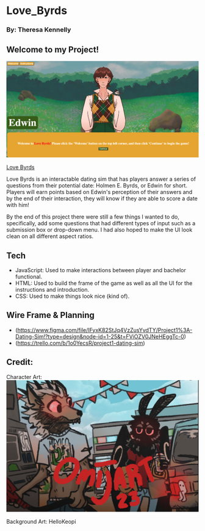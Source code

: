 # Love_Byrds
### By: Theresa Kennelly

## Welcome to my Project!

![game screenshot](gameScreenShot.png)

[Love Byrds](https://love-byrds.surge.sh/)

Love Byrds is an interactable dating sim that has players answer a series of questions from their potential date: Holmen E. Byrds, or Edwin for short. Players will earn points based on Edwin's perception of their answers and by the end of their interaction, they will know if they are able to score a date with him!

By the end of this project there were still a few things I wanted to do, specifically, add some questions that had different types of input such as a submission box or drop-down menu. I had also hoped to make the UI look clean on all different aspect ratios.

## Tech

- JavaScript: Used to make interactions between player and bachelor functional.
- HTML: Used to build the frame of the game as well as all the UI for the instructions and introduction.
- CSS: Used to make things look nice (kind of).

## Wire Frame & Planning
- (https://www.figma.com/file/IFyxK82StJq4VzZusYvdTY/Project1%3A-Dating-Sim!?type=design&node-id=1-25&t=FViOZV0JNeHEggTc-0)
- (https://trello.com/b/1o0YecsR/project1-dating-sim)

## Credit:
Character Art:
![omijart credit](omijart.png)

Background Art:
HelloKeopi

